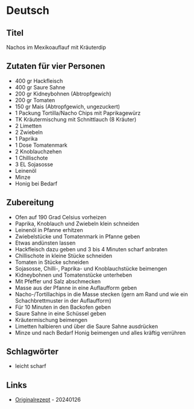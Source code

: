 # Deutsch

## Titel

Nachos im Mexikoauflauf mit Kräuterdip

## Zutaten für vier Personen

* 400 gr Hackfleisch
* 400 gr Saure Sahne
* 200 gr Kidneybohnen (Abtropfgewich)
* 200 gr Tomaten
* 150 gr Mais (Abtropfgewich, ungezuckert)
* 1 Packung Tortilla/Nacho Chips mit Paprikagewürz
* TK Kräutermischung mit Schnittlauch (8 Kräuter)
* 2 Limetten
* 2 Zwiebeln
* 1 Paprika
* 1 Dose Tomatenmark
* 2 Knoblauchzehen
* 1 Chillischote
* 3 EL Sojasosse
* Leinenöl
* Minze
* Honig bei Bedarf

## Zubereitung

* Ofen auf 190 Grad Celsius vorheizen
* Paprika, Knoblauch und Zwiebeln klein schneiden
* Leinenöl in Pfanne erhitzen
* Zwiebelstücke und Tomatenmark in Pfanne geben
* Etwas andünsten lassen
* Hackfleisch dazu geben und 3 bis 4 Minuten scharf anbraten
* Chillischote in kleine Stücke schneiden
* Tomaten in Stücke schneiden
* Sojasosse, Chilli-, Paprika- und Knoblauchstücke beimengen
* Kidneybohnen und Tomatenstücke unterheben
* Mit Pfeffer und Salz abschmecken
* Masse aus der Pfanne in eine Auflaufform geben
* Nacho-/Tortillachips in die Masse stecken (gern am Rand und wie ein Schachbrettmuster in der Auflaufform)
* Für 10 Minuten in den Backofen geben
* Saure Sahne in eine Schüssel geben
* Kräutermischung beimengen
* Limetten halbieren und über die Saure Sahne ausdrücken
* Minze und nach Bedarf Honig beimengen und alles kräftig verrühren

## Schlagwörter

* leicht scharf

## Links

* [Originalrezept](https://www.rewe.de/rezepte/mexikoauflauf-kraeuterdip/) - 20240126

